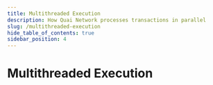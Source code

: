```yaml
---
title: Multithreaded Execution
description: How Quai Network processes transactions in parallel
slug: /multithreaded-execution
hide_table_of_contents: true
sidebar_position: 4
---
```


# Multithreaded Execution